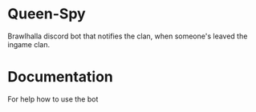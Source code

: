# Queen-Spy
Brawlhalla discord bot that notifies the clan, when someone's leaved the ingame clan.

# Documentation
For help how to use the bot 
